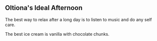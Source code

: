 ## Oltiona's Ideal Afternoon

The best way to relax after a long day is to listen to music and do any self care.

The best ice cream is vanilla with chocolate chunks.